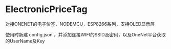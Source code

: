 # ElectronicPriceTag
对接ONENET的电子价签，NODEMCU，ESP8266系列，支持OLED显示屏

使用时新建 config.json ，并添加连接WIFI的SSID及密码，以及OneNet平台获取的UserName及Key
